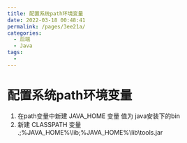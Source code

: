 ```yaml
---
title: 配置系统path环境变量
date: 2022-03-18 00:48:41
permalink: /pages/3ee21a/
categories:
  - 后端
  - Java
tags:
  - 
---
```

# 配置系统path环境变量

1. 在path变量中新建 JAVA_HOME 变量 值为 java安装下的bin
2. 新建 CLASSPATH 变量  .;%JAVA_HOME%\lib;%JAVA_HOME%\lib\tools.jar





